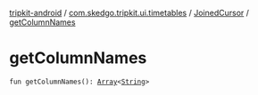 [tripkit-android](../../index.md) / [com.skedgo.tripkit.ui.timetables](../index.md) / [JoinedCursor](index.md) / [getColumnNames](./get-column-names.md)

# getColumnNames

`fun getColumnNames(): `[`Array`](https://kotlinlang.org/api/latest/jvm/stdlib/kotlin/-array/index.html)`<`[`String`](https://kotlinlang.org/api/latest/jvm/stdlib/kotlin/-string/index.html)`>`